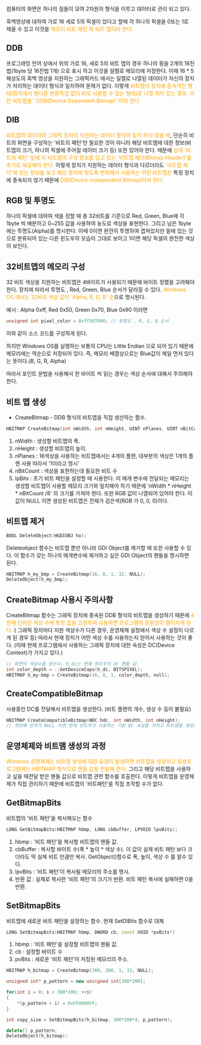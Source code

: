 컴퓨터의 화면은 하나의 점들이 모여 2차원의 형식을 이루고 데이터로 관리 되고 있다.

흑백영상에 대하여 가로 16 세로 5의 픽셀이 있다고 할때 
각 하나의 픽셀을 0또는 1로 채울 수 있고 이것을 <span style="color:orange">메모리 비트 패턴 즉 비트 맵이라 한다.</span>

## DDB

프로그래밍 언어 상에서 위의 가로 16, 세로 5의 비트 맵의 경우 하나의 횡을 2개의 16진법(1byte 당 16진법 1개)  으로 표시 하고 이것을 일렬로 메모리에 저장한다. 이때 16 * 5 해상도의 흑백 영상을 지원하는 그래픽카드 에서는 일렬로 나열된 데이터가 자신의 장치가 처리하는 데이터 형식과 일치하여 문제가 없다. 이렇게 <span style="color:orange">비트맵이 장치에 종속적인 형태(장치에서 별다른 변환작업 없이 바로 사용할 수 있는 형태)로 나열 되어 있는 경우, 이런 비트맴을 ' DDB(Device Dependent Bitmap)' 이라 한다.</span> 

## DIB

<span style="color:orange">비트맵의 데이터와 그래픽 장치의 지원하는 데이터 형식이 일치 하지 않을 때</span>, 단순히 비트의 화면을 구성하는 '비트의 패턴'만 필요한 것이 아니라 해당 비트맴에 대한 정보(비트맵의 크기, 하나의 픽셀에 주어질 데이터 크기 등) 또한 있어야 한다. 때문에 <span style="color:orange">실제 '비트의 패턴' 앞에 이 비트맵의 구성 정보를 담고 있는 '비트맵 헤더(Bitmap Header)'를 추가로 제공해야 한다.</span> 
이렇게 장치가 지원하는 데이터 형식과 다르더라도 <span style="color:orange">'비트맵 헤더'에 있는 정보를 보고 해당 장치에 맞도록 변화해서 사용하는 이런 비트맵은</span> 특정 장치에 종속되지 않기 때문에 <span style="color:orange">DIB(Device-independent Bitmap)이라 한다.</span> 

## RGB 및 투명도

하나의 픽셀에 대하여 색을 정할 때 총 32비트를 기준으로 Red, Green, Blue에 각 1byte 씩 배분하고 0~255 값을 사용하여 농도로 색상을 표현한다. 그리고 남은 1byte 에는 투명도(Alpha)를 명시한다. 이때 0이면 완전히 투명하여 겹쳐있지만 밑에 있는 것으로 분류되어 있는 다른 윈도우의 모습이 그대로 보이고  1이면 해당 픽셀의 완전한 색상이 보인다.

## 32비트맵의 메모리 구성

32 비트 색상을 지원하는 비트맵은 4바이트가 사용되기 때문에 바이트 정렬을 고려해야 한다. 장치에 따라서 투명도 , Red, Green, Blue 순서가 달라질 수 있다. 
<span style="color:orange">Windows OS 에서는 32비트 색상 값이 'Alpha, R, G, B' 순</span>으로 명시된다.

예시 : Alpha 0xff, Red 0x50, Green 0x70, Blue 0x90 이라면
```c++
unsigned int pixel_color = 0xff507090; // 투명도 , R, G, B 순서
```
이와 같이 소스 코드를 구성하게 된다. 

하지만 Windows OS를 실행하는 보통의 CPU는 Little Endian 으로 되어 있기 때문에 메모리에는 역순으로 저장되어 있다. 즉, 메모리 배열상으로는 Blue값이 제일 먼저 있다는 뜻이다.(B, G, R, Alpha)

따라서 포인트 문법을 사용해서 한 바이트 씩 읽는 경우는 색상 순서에 대해서 주의해야 한다.

## 비트 맵 생성

- CreateBitmap - DDB 형식의 비트맵을 직접 생산하는 함수.
```c++
HBITMAP CreateBitmap(int nWidth, int nHeight, UINT nPlanes, UINT nBitCount, CONSTvoid* lpBits);
```

1. nWidth : 생성할 비트맵의 폭.
2. nHeight : 생성할 비트맵의 높이.
3. nPlanes : 16색상을 사용하는 비트맵에서는 4개의 플랜, 대부분의 색상은 1개의 플랜 사용 따라서 '1이라고 명시'
4. nBitCount : 색상을 표현하는데 필요한 비트 수
5. lpBits : 초기 비트 패턴을 설정할 때 사용한다. 이 매개 변수에 전달되는 메모리는 생성할 비트맵이 사용할 메모리 크기와 일치해야 하기 때문에 'nWidth * nHeight * nBitCount /8' 의 크기를 가져야 한다. 또한 RGB 값이 나열되어 있어야 한다. 이 값이 NULL 이면 생성된 비트맵은 전체가 검은색(RGB 가 0, 0, 0)이다.

## 비트맵 제거

```c++
BOOL DeleteObject(HGDIOBJ ho);
```
Deleteobject 함수는 비트맵 뿐만 아니라 GDI Object를 제거할 때 또한 사용할 수 있다.
이 함수가 갖는 하나의 매개변수에 제거하고 싶은 GDI Object의 핸들을 명시하면 된다. 
```c++
HBITMAP h_my_bmp = CreateBitmap(16, 8, 1, 32, NULL);
DeleteObject(h_my_bmp);
```

## CreateBitmap 사용시 주의사항

CreateBitmap 함수는 그래픽 장치에 종속된 DDB 형식의 비트맵을 생성하기 때문에 <span style="color:orange">4번재 인자인 색상 수에 특정 값을 고정하여 사용하면 프로그램의 호환성이 떨어지게 된다.</span> ( 그래픽 장치마다 지원 색상수가 다른 경우, 운영체제 설정에서 색상 수 설정이 다르게 된 경우 등)  따라서 현재 장치가 어떤 색상 수를 사용하는지 얻어서 사용하는 것이 좋다. (이때 현재 프로그램에서 사용하는 그래픽 장치에 대한 속성은 DC(Device Context)가 가지고 있다.) 
```c++
// 화면의 색상수를 얻는다. h_dc는 현재 위도우의 dc 핸들 값.
int color_depth = ::GetDeviceCaps(h_dc, BITSPIXEL);
HBITMAP h_my-bmp = CreateBitmap(16, 8, 1, color_depth, null);
```

## CreateCompatibleBitmap

사용중인 DC를 전달해서 비트맵을 생성한다. (비트 플랜의 개수, 생상 수 등이 불필요)
```c++
HBITMAP CreateCompatibleBitmap(HDC hdc, int nWidth, int nHeight);
// 첫번째 인자가 NULL 이면 현재 윈도우가 사용하는 기본 DC 속성을 가지고 비트맵을 생성한다.
```

## 운영체제와 비트맴 생성의 과정

<span style="color:orange">Windows 운영체제는 비트맴 생성에 대한 요청이 발생하면 비트맵을 생성하고 응용프로그램에는 HBITMAP 형식으로 핸들 값을 전달해 준다.</span>  그리고 해당 비트맵을 사용하고 싶을 때전달 받은 핸들 값으로 비트맵 관련 함수를 호출한다. 이렇게 비트맵을 운영체제가 직접 관리하기 때문에 비트맵의 '비트패턴'을 직접 조작할 수가 없다.

## GetBitmapBits

비트맵의 '비트 패턴'을 복사해오는 함수
```c++
LONG GetBitmapBits(HBITMAP hbmp, LONG cbBuffer, LPVOID lpvBits);
```
1. hbmp : '비트 패턴'을 복사할 비트맵의 핸들 값.
2. cbBuffer : 복사할 바이트 수(폭 * 높이 * 색상 수). 이 값이 실제 비트 패턴 보다 크더라도 딱 실제 비트 만큼만 복사. GetObject()함수로 폭, 높이, 색상 수 를 알수 있다. 
3. lpvBits : '비트 패턴'이 복사될 메모리의 주소를 명시.
4. 반환 값 : 실제로 복사한 '비트 패턴'의 크기가 반환. 비트 패턴 복사에 실패하면 0을 반환.

## SetBitmapBits

비트맵에 새로운 비트 패턴을 설정하는 함수. 현재 SetDIBits 함수로 대체

```c++
LONG SetBitmapBits(HBITMAP hbmp, DWORD cb, const VOID *pvBits*)
```
1. hbmp : '비트 패턴'을 설정할 비트맵의 핸들 값.
2. cb : 설정할 바이트 수
3. pvBits : 새로운 '비트 패턴'이 저장된 메모리의 주소.

```c++
HBITMAP h_bitmap = CreateBitmap(300, 200, 1, 32, NULL);

unsigned int* p_pattern = new unsigned int[300*200];

for(int i = 0; i < 300*200; ++i)
{
	*(p_pattern + i) = 0xFF0000FF;
}

int copy_size = SetBitmapBits(h_bitmap, 300*200*4, p_pattern);

delete[] p_pattern;
DeleteObject(h_bitmap);
```



